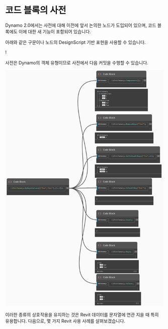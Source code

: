 # 코드 블록의 사전

Dynamo 2.0에서는 사전에 대해 이전에 앞서 논의한 노드가 도입되어 있으며, 코드 블록에도 이에 대한 새 기능이 포함되어 있습니다.

아래와 같은 구문이나 노드의 DesignScript 기반 표현을 사용할 수 있습니다.

\![](<../images/5-5/1/what is a dictionary - what are the changes (1) (2).jpg>)

사전은 Dynamo의 객체 유형이므로 사전에서 다음 커밋을 수행할 수 있습니다.

![](../images/5-5/3/dictionariesincb-actionswithcodeblocks.jpg)

이러한 종류의 상호작용을 유지하는 것은 Revit 데이터를 문자열에 연관 지을 때 특히 유용합니다. 다음으로, 몇 가지 Revit 사용 사례를 살펴보겠습니다.
